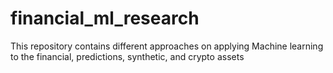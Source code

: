 # financial_ml_research
This repository contains different approaches on applying Machine learning to the financial, predictions, synthetic, and crypto assets
